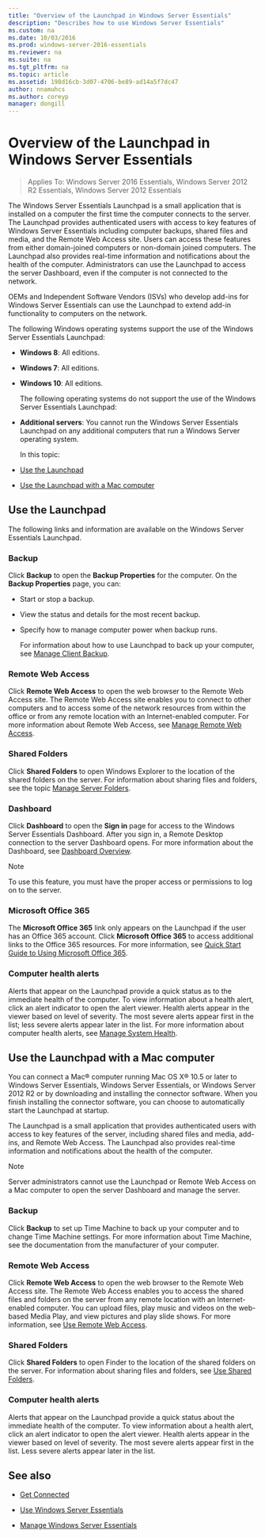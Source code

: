 ```yaml
---
title: "Overview of the Launchpad in Windows Server Essentials"
description: "Describes how to use Windows Server Essentials"
ms.custom: na
ms.date: 10/03/2016
ms.prod: windows-server-2016-essentials
ms.reviewer: na
ms.suite: na
ms.tgt_pltfrm: na
ms.topic: article
ms.assetid: 198d16cb-3d07-4706-be89-ad14a5f7dc47
author: nnamuhcs
ms.author: coreyp
manager: dongill
---
```


# Overview of the Launchpad in Windows Server Essentials

>Applies To: Windows Server 2016 Essentials, Windows Server 2012 R2 Essentials, Windows Server 2012 Essentials

The Windows Server Essentials Launchpad is a small application that is installed on a computer the first time the computer connects to the server. The Launchpad provides authenticated users with access to key features of Windows Server Essentials including computer backups, shared files and media, and the Remote Web Access site. Users can access these features from either domain-joined computers or non-domain joined computers. The Launchpad also provides real-time information and notifications about the health of the computer. Administrators can use the Launchpad to access the server Dashboard, even if the computer is not connected to the network.  
  
 OEMs and Independent Software Vendors (ISVs) who develop add-ins for Windows Server Essentials can use the Launchpad to extend add-in functionality to computers on the network.  
  
 The following Windows operating systems support the use of the Windows Server Essentials Launchpad:  
  
- **Windows 8**: All editions.  
  
- **Windows 7**: All editions.  
- **Windows 10**: All editions. 
  
  The following operating systems do not support the use of the Windows Server Essentials Launchpad:  
  
- **Additional servers**: You cannot run the Windows Server Essentials Launchpad on any additional computers that run a Windows Server operating system.  
  
  In this topic:  
  
- [Use the Launchpad](Overview-of-the-Launchpad-in-Windows-Server-Essentials.md#BKMK_Launchpad)  
  
- [Use the Launchpad with a Mac computer](Overview-of-the-Launchpad-in-Windows-Server-Essentials.md#BKMK_Mac)  
  
##  <a name="BKMK_Launchpad"></a> Use the Launchpad  
 The following links and information are available on the Windows Server Essentials Launchpad.  
  
### Backup  
 Click **Backup** to open the **Backup Properties** for the computer. On the **Backup Properties** page, you can:  
  
- Start or stop a backup.  
  
- View the status and details for the most recent backup.  
  
- Specify how to manage computer power when backup runs.  
  
  For information about how to use Launchpad to back up your computer, see [Manage Client Backup](Manage-Client-Computer-Backup-in-Windows-Server-Essentials.md).  
  
### Remote Web Access  
 Click **Remote Web Access** to open the web browser to the Remote Web Access site. The Remote Web Access site enables you to connect to other computers and to access some of the network resources from within the office or from any remote location with an Internet-enabled computer. For more information about Remote Web Access, see [Manage Remote Web Access](Manage-Remote-Web-Access-in-Windows-Server-Essentials.md).  
  
### Shared Folders  
 Click **Shared Folders** to open Windows Explorer to the location of the shared folders on the server. For information about sharing files and folders, see the topic [Manage Server Folders](Manage-Server-Folders-in-Windows-Server-Essentials.md).  
  
### Dashboard  
 Click  **Dashboard** to open the **Sign in** page for access to the Windows Server Essentials Dashboard. After you sign in, a Remote Desktop connection to the server Dashboard opens. For more information about the Dashboard, see [Dashboard Overview](Overview-of-the-Dashboard-in-Windows-Server-Essentials.md).  
  
> [!NOTE]
>  To use this feature, you must have the proper access or permissions to log on to the server.  
  
### Microsoft Office 365  
 The **Microsoft Office 365** link only appears on the Launchpad if the user has an Office 365 account. Click  **Microsoft Office 365** to access additional links to the Office 365 resources. For more information, see [Quick Start Guide to Using Microsoft Office 365](../use/Quick-Start-Guide-to-Using-Microsoft-Office-365-with-Windows-Server-Essentials.md).  
  
### Computer health alerts  
 Alerts that appear on the Launchpad provide a quick status as to the immediate health of the computer. To view information about a health alert, click an alert indicator to open the alert viewer. Health alerts appear in the viewer based on level of severity. The most severe alerts appear first in the list; less severe alerts appear later in the list. For more information about computer health alerts, see [Manage System Health](Manage-System-Health-in-Windows-Server-Essentials.md).  
  
##  <a name="BKMK_Mac"></a> Use the Launchpad with a Mac computer  
 You can connect a Mac® computer running Mac OS X® 10.5 or later to  Windows Server Essentials,  Windows Server Essentials, or  Windows Server 2012 R2 or by downloading and installing the connector software. When you finish installing the connector software, you can choose to automatically start the Launchpad at startup.  
  
 The Launchpad is a small application that provides authenticated users with access to key features of the server, including shared files and media, add-ins, and Remote Web Access. The Launchpad also provides real-time information and notifications about the health of the computer.  
  
> [!NOTE]
>  Server administrators cannot use the Launchpad or Remote Web Access on a Mac computer to open the server Dashboard and manage the server.  
  
### Backup  
 Click **Backup** to set up Time Machine to back up your computer and to change Time Machine settings. For more information about Time Machine, see the documentation from the manufacturer of your computer.  
  
### Remote Web Access  
 Click **Remote Web Access** to open the web browser to the  Remote Web Access site. The  Remote Web Access enables you to access the shared files and folders on the server from any remote location with an Internet-enabled computer. You can upload files, play music and videos on the web-based Media Play, and view pictures and play slide shows. For more information, see [Use Remote Web Access](../use/Use-Remote-Web-Access-in-Windows-Server-Essentials.md).  
  
### Shared Folders  
 Click **Shared Folders** to open Finder to the location of the shared folders on the server. For information about sharing files and folders, see [Use Shared Folders](../use/Use-Shared-Folders-in-Windows-Server-Essentials.md).  
  
### Computer health alerts  
 Alerts that appear on the Launchpad provide a quick status about the immediate health of the computer. To view information about a health alert, click an alert indicator to open the alert viewer. Health alerts appear in the viewer based on level of severity. The most severe alerts appear first in the list. Less severe alerts appear later in the list.  
  
## See also  
  
-   [Get Connected](../use/Get-Connected-in-Windows-Server-Essentials.md)  
  
-   [Use Windows Server Essentials](../use/Use-Windows-Server-Essentials.md)  
  
-   [Manage Windows Server Essentials](Manage-Windows-Server-Essentials.md)
